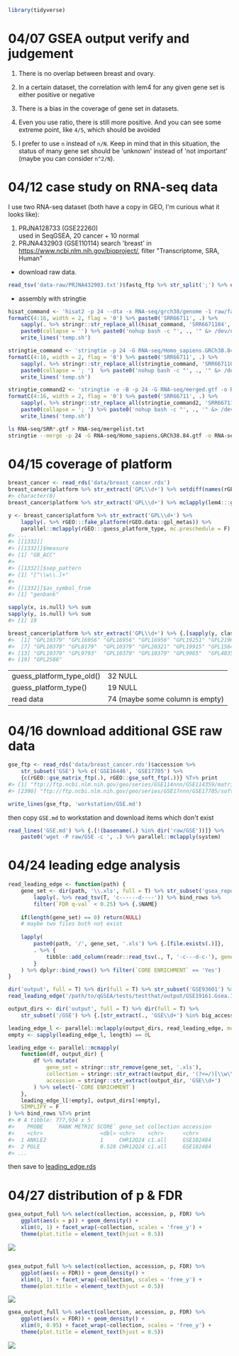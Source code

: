 ```r
library(tidyverse)
```



# 04/07 GSEA output verify and judgement

1. There is no overlap between breast and ovary.

1. In a certain dataset, the correlation with lem4 for any given gene set is either positive or negative

1. There is a bias in the coverage of gene set in datasets.

1. Even you use ratio, there is still more positive. And you can see some extreme point, like `4/5`, which should be avoided

1. I prefer to use `n` instead of `n/N`. Keep in mind that in this situation, the status of many gene set should be 'unknown' instead of 'not important' (maybe you can consider `n^2/N`).



# 04/12 case study on RNA-seq data

I use two RNA-seq dataset (both have a copy in GEO, I'm curious what it looks like):

1. PRJNA128733 (GSE22260)  
   used in SeqGSEA, 20 cancer + 10 normal
1. PRJNA432903 (GSE110114) 
   search 'breast' in https://www.ncbi.nlm.nih.gov/bioproject/, filter "Transcriptome, SRA, Human"

- download raw data.

```r
read_tsv('data-raw/PRJNA432903.txt')$fastq_ftp %>% str_split(';') %>% unlist %>% paste0('ftp://', .)
```

- assembly with stringtie

```r
hisat_command <- 'hisat2 -p 24 --dta -x RNA-seq/grch38/genome -1 raw/fastq/SRR6671104_1.fastq.gz -2 raw/fastq/SRR6671104_2.fastq.gz -S RNA-seq/SRR6671104.sam; samtools sort -@ 24 -o RNA-seq/SRR6671104.bam RNA-seq/SRR6671104.sam; rm RNA-seq/SRR6671104.sam; '
formatC(4:16, width = 2, flag = '0') %>% paste0('SRR66711', .) %>% 
    sapply(. %>% stringr::str_replace_all(hisat_command, 'SRR6671104', .)) %>% 
    paste0(collapse = '') %>% paste0('nohup bash -c "', ., '" &> /dev/null &') %>% 
    write_lines('temp.sh')

stringtie_command <- 'stringtie -p 24 -G RNA-seq/Homo_sapiens.GRCh38.84.gtf -o RNA-seq/SRR6671104.gtf -l SRR6671104 RNA-seq/SRR6671104.bam'
formatC(4:16, width = 2, flag = '0') %>% paste0('SRR66711', .) %>% 
    sapply(. %>% stringr::str_replace_all(stringtie_command, 'SRR6671104', .)) %>% 
    paste0(collapse = '; ')  %>% paste0('nohup bash -c "', ., '" &> /dev/null &') %>% 
    write_lines('temp.sh')

stringtie_command2 <- 'stringtie -e -B -p 24 -G RNA-seq/merged.gtf -o RNA-seq/SRR6671104-ballgown.gtf -l SRR6671104 RNA-seq/SRR6671104.bam'
formatC(4:16, width = 2, flag = '0') %>% paste0('SRR66711', .) %>% 
    sapply(. %>% stringr::str_replace_all(stringtie_command2, 'SRR6671104', .)) %>% 
    paste0(collapse = '; ') %>% paste0('nohup bash -c "', ., '" &> /dev/null &') %>% 
    write_lines('temp.sh')
```

```bash
ls RNA-seq/SRR*.gtf > RNA-seq/mergelist.txt
stringtie --merge -p 24 -G RNA-seq/Homo_sapiens.GRCh38.84.gtf -o RNA-seq/merged.gtf RNA-seq/mergelist.txt
```



# 04/15 coverage of platform

```r
breast_cancer <- read_rds('data/breast_cancer.rds')
breast_cancer$platform %>% str_extract('GPL\\d+') %>% setdiff(names(rGEO.data::gpl_metas))
#> character(0)
breast_cancer$platform %>% str_extract('GPL\\d+') %>% mclapply(lem4:::guess_platform_type_old) ->x

y <- breast_cancer$platform %>% str_extract('GPL\\d+') %>% 
    lapply(. %>% rGEO:::fake_platform(rGEO.data::gpl_metas)) %>% 
    parallel::mclapply(rGEO:::guess_platform_type, mc.preschedule = F) %T>% print
#> ...
#> [[1332]]
#> [[1332]]$measure
#> [1] "GB_ACC"
#> 
#> [[1332]]$sep_pattern
#> [1] "[^\\w\\.]+"
#> 
#> [[1332]]$as_symbol_from
#> [1] "genbank"

sapply(x, is.null) %>% sum
sapply(y, is.null) %>% sum
#> [1] 19

breast_cancer$platform %>% str_extract('GPL\\d+') %>% {.[sapply(y, class) == 'NULL']}
#>  [1] "GPL10379" "GPL16956" "GPL16956" "GPL16956" "GPL19251" "GPL21962"
#>  [7] "GPL10379" "GPL8179"  "GPL10379" "GPL20321" "GPL19915" "GPL15640"
#> [13] "GPL10379" "GPL9793"  "GPL10379" "GPL10379" "GPL9965"  "GPL4035" 
#> [19] "GPL2586"
```

|                           |                                 |
|---------------------------|---------------------------------|
| guess_platform_type_old() | 32 NULL                         |
| guess_platform_type()     | 19 NULL                         |
| read data                | 74 (maybe some column is empty) |



# 04/16 download additional GSE raw data

```r
gse_ftp <- read_rds('data/breast_cancer.rds')$accession %>% 
    str_subset('GSE') %>% c('GSE16446', 'GSE17705') %>% 
    {c(rGEO::gse_matrix_ftp(.), rGEO::gse_soft_ftp(.))} %T>% print
#> [1] "ftp://ftp.ncbi.nlm.nih.gov/geo/series/GSE114nnn/GSE114359/matrix/GSE114359_series_matrix.txt.gz"
#> [2390] "ftp://ftp.ncbi.nlm.nih.gov/geo/series/GSE17nnn/GSE17705/soft/GSE17705_family.soft.gz" 

write_lines(gse_ftp, 'workstation/GSE.md')
```

then copy `GSE.md` to workstation and download items which don't exist

```r
read_lines('GSE.md') %>% {.[!(basename(.) %in% dir('raw/GSE'))]} %>% 
    paste0('wget -P raw/GSE -c ', .) %>% parallel::mclapply(system)
```



# 04/24 leading edge analysis

```r
read_leading_edge <- function(path) {
	gene_set <- dir(path, '\\.xls', full = T) %>% str_subset('gsea_report') %>% 
        lapply(. %>% read_tsv(T, 'c------d----')) %>% bind_rows %>% 
        filter(`FDR q-val` < 0.25) %>% {.$NAME}
    
    if(length(gene_set) == 0) return(NULL)
    # maybe two files both not exist
    
    lapply(
        paste0(path, '/', gene_set, '.xls') %>% {.[file.exists(.)]}, 
        . %>% {
            tibble::add_column(readr::read_tsv(., T, '-c---d-c-'), gene_set = basename(.))
        }
    ) %>% dplyr::bind_rows() %>% filter(`CORE ENRICHMENT` == 'Yes')
}

dir('output', full = T) %>% dir(full = T) %>% str_subset('GSE93601') %>% {.[1]} %>% read_leading_edge
read_leading_edge('/path/to/qGSEA/tests/testthat/output/GSE19161.Gsea.1523948718159')
```

```r
output_dirs <- dir('output', full = T) %>% dir(full = T) %>% 
    str_subset('/GSE') %>% {.[str_extract(., 'GSE\\d+') %in% big_accession]}

leading_edge_l <- parallel::mclapply(output_dirs, read_leading_edge, mc.preschedule = F)
empty <- sapply(leading_edge_l, length) == 0L

leading_edge <- parallel::mcmapply(
    function(df, output_dir) {
        df %>% mutate(
            gene_set = stringr::str_remove(gene_set, '.xls'),
            collection = stringr::str_extract(output_dir, '(?<=/)[\\w\\.]+'), 
            accession = stringr::str_extract(output_dir, 'GSE\\d+')
        ) %>% select(-`CORE ENRICHMENT`)
    },
    leading_edge_l[!empty], output_dirs[!empty],
    SIMPLIFY = F
) %>% bind_rows %T>% print
#> # A tibble: 777,934 x 5
#>    PROBE    `RANK METRIC SCORE` gene_set collection accession
#>    <chr>                  <dbl> <chr>    <chr>      <chr>    
#>  1 ANKLE2                 1     CHR12Q24 c1.all     GSE102484
#>  2 POLE                   0.528 CHR12Q24 c1.all     GSE102484
#> ...
```

then save to [leading_edge.rds](../data/leading_edge.rds)



# 04/27 distribution of p & FDR

```r
gsea_output_full %>% select(collection, accession, p, FDR) %>% 
    ggplot(aes(x = p)) + geom_density() + 
    xlim(0, 1) + facet_wrap(~collection, scales = 'free_y') + 
    theme(plot.title = element_text(hjust = 0.5))
```

![](output/distribution/p-value.png)

```r

gsea_output_full %>% select(collection, accession, p, FDR) %>% 
    ggplot(aes(x = FDR)) + geom_density() + 
    xlim(0, 1) + facet_wrap(~collection, scales = 'free_y') + 
    theme(plot.title = element_text(hjust = 0.5))
```

![](output/distribution/FDR.png)

```r
gsea_output_full %>% select(collection, accession, p, FDR) %>% 
    ggplot(aes(x = FDR)) + geom_density() + 
    xlim(0, 0.95) + facet_wrap(~collection, scales = 'free_y') + 
    theme(plot.title = element_text(hjust = 0.5))
```

![](output/distribution/FDR-clipped.png)
